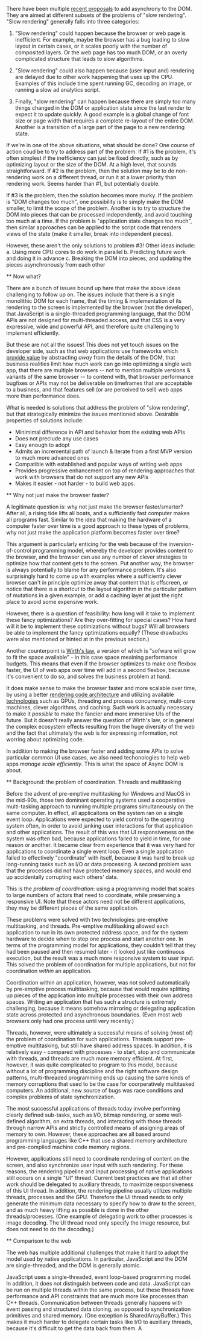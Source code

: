 There have been multiple [recent proposals](https://github.com/chrishtr/async-dom/blob/master/current-proposals.md) to add asynchrony to the DOM. They are aimed at different subsets of the problems of "slow rendering". "Slow rendering" generally falls into three categories:

1. "Slow rendering" could happen because the browser or web page is inefficient. For example, maybe the browser has a bug leading to slow layout in certain cases, or it scales poorly with the number of composited layers. Or the web page has too much DOM, or an overly complicated structure that leads to slow algorithms.

2. "Slow rendering" could also happen because (user input and) rendering are delayed due to other work happening that uses up the CPU. Examples of this include time spent running GC, decoding an image, or running a slow ad analytics script.

3. Finally, "slow rendering" can happen because there are simply too many things changed in the DOM or application state since the last render to expect it to update quickly. A good example is a global change of font size or page width that requires a complete re-layout of the entire DOM. Another is a transition of a large part of the page to a new rendering state.

If we're in one of the above situations, what should be done? One course of action coud be to try to address part of the problem. If #1 is the problem, it's often simplest if the inefficiency can just be fixed directly, such as by optimizing layout or the size of the DOM. At a high level, that sounds straightforward. If #2 is the problem, then the solution may be to do non-rendering work on a different thread, or run it at a lower priority than rendering work. Seems harder than #1, but potentially doable.

If #3 is the problem, then the solution becomes more murky. If the problem is "DOM changes too much", one possibility is to simply make the DOM smaller, to limit the scope of the problem. Another is to try to structure the DOM into pieces that can be processed independently, and avoid touching too much at a time. If the problem is "application state changes too much", then similar approaches can be applied to the script code that renders views of the state (make it smaller, break into independent pieces).

However, these aren't the only solutions to problem #3! Other ideas include:
 a. Using more CPU cores to do work in parallel
 b. Predicting future work and doing it in advance
 c. Breaking the DOM into pieces, and updating the pieces asynchronously from each other

** Now what?

There are a bunch of issues bound up here that make the above ideas challenging to follow up on. The issues include that there is a single monolithic DOM for each frame, that the timing & implementation of its rendering to the screen is implemented by the browser (not the developer), that JavaScript is a single-threaded programming language, that the DOM APIs are not designed for multi-threaded access, and that CSS is a very expressive, wide and powerful API, and therefore quite challenging to implement efficiently.

But these are not all the issues! This does not yet touch issues on the developer side, such as that web applications use frameworks which [provide value](https://rendering.chrishtr.org/2019/01/what-is-value-of-virtual-dom.html) by abstracting *away* from the details of the DOM, that business realities limit how much work can go into optimizing a single web app, that there are multiple browsers -- not to mention multiple versions & variants of the same browser -- to contend with, that browser performance bugfixes or APIs may not be deliverable on timeframes that are acceptable to a business, and that features sell (or are perceived to sell) web apps more than performance does.

What is needed is solutions that address the problem of "slow rendering", but that strategically minimize the issues mentioned above. Desirable properties of solutions include:

* Minimimal difference in API and behavior from the existing web APIs
* Does not preclude any use cases
* Easy enough to adopt
* Admits an incremental path of launch & iterate from a first MVP version to much more advanced ones
* Compatible with established and popular ways of writing web apps
* Provides progressive enhancement on top of rendering approaches that work with browsers that do not support any new APIs
* Makes it easier - not harder - to build web apps.

** Why not just make the browser faster?

A legitimate question is: why not just make the browser faster/smarter? After all, a rising tide lifts all boats, and a sufficiently fast computer makes all programs fast. Similar to the idea that making the hardware of a computer faster over time is a good approach to these types of problems, why not just make the application platform becomes faster over time?

This argument is particularly enticing for the web because of the inversion-of-control programming model, whereby the developer provides content to the browser, and the browser can use any number of clever strategies to optimize how that content gets to the screen. Put another way, the browser is always potentially to blame for any performance problem. It's also surprisingly hard to come up with examples where a sufficiently clever browser can't in principle optimize away that content that is offscreen, or notice that there is a shortcut to the layout algorithm in the particular pattern of mutations in a given example, or add a caching layer at just the right place to avoid some expensive work.

However, there is a question of feasibility: how long will it take to implement these fancy optimizations? Are they over-fitting for special cases? How hard will it be to implement these optimizations without bugs? Will all browsers be able to implement the fancy optimizations equally? (These drawbacks were also mentioned or hinted at in the previous section.)

Another counterpoint is [Wirth's law](https://en.wikipedia.org/wiki/Wirth%27s_law), a version of which is "sofware will grow to fit the space available" - in this case space meaining performance budgets. This means that even if the browser optimizes to make one flexbox faster, the UI of web apps over time will add in a second flexbox, because it's convenient to do so, and solves the business problem at hand.

It does make sense to make the browser faster and more scalable over time, by using a better [rendering code architecture](https://github.com/chrishtr/rendering/blob/master/rendering-architecture.md) and utilizing available [technologies](https://github.com/chrishtr/rendering/blob/master/rendering-technologies.md) such as GPUs, threading and process concurrency, multi-core machines, clever algorithms, and caching. Such work is actually necessary to make it *possible* to make the fancier and more immersive UIs of the future. But it doesn't really answer the question of Wirth's law, or in general the complex ecosystem effects resulting from the huge diversity of the web and the fact that ultimately the web is for expressing information, not worring about optimizing code.

In addition to making the browser faster and adding some APIs to solve particular common UI use cases, we also need techonologies to help web apps *manage scale efficiently*. This is what the space of Async DOM is about.

** Background: the problem of coordination. Threads and multitasking

Before the advent of pre-emptive multitasking for Windows and MacOS in the mid-90s, those two dominant operating systems used a cooperative multi-tasking approach to running multiple programs simultaneously on the same computer. In effect, all applicaitons on the system ran on a single event loop. Applications were expected to yield control to the operating system often, in order to avoid janking user interactions for that application and other applications. The result of this was that UI responsiveness on the system was often bad, because applications failed to yield in time, for one reason or another. It became clear from experience that it was very hard for applications to coordinate a single event loop. Even a single application failed to effectively "coordinate" with itself, because it was hard to break up long-running tasks such as I/O or data processing. A second problem was that the processes did not have protected memory spaces, and would end up accidentally corrupting each others' data.

This is the _problem of coordination_: using a programming model that scales to large numbers of actors that need to coordinate, while preserving a responsive UI. Note that these actors need not be different applications, they may be different pieces of the same application.

These problems were solved with two technologies: pre-emptive multitasking, and threads. Pre-emptive multitasking allowed each application to run in its own protected address space, and for the system hardware to decide when to stop one process and start another one. In terms of the programming model for applications, they couldn't tell that they had been paused and then resumed later - it looked just like continuous execution, but the result was a much more responsive system to user input. This solved the problem of coordination for multiple applications, but not for coordination *within* an application.

Coordination within an application, however, was not solved automatically by pre-emptive process multitasking, because that would require splitting up pieces of the application into multiple processes with their own address spaces. Writing an application that has such a structure is extremely challenging, because it means somehow mirroring or delegating application state across protected and asynchronous boundaries. (Even most web browsers only had one process until very recently.)

Threads, however, were ultimately a successful means of solving (most of) the problem of coordination for such applications. Threads support pre-emptive multitasking, but still have shared address spaces. In addition, it is relatively easy - compared with processes - to start, stop and communicate with threads, and threads are much more memory efficient. At first, however, it was quite complicated to program to this model, because without a lot of programming discipline and the right software design patterns, multi-threaded programming ends up causing the same kinds of memory corruptions that used to be the case for coorperatively multitasked computers. An additional, new source of bugs was race conditions and complex problems of state synchronization.

The most successful applications of threads today involve performing clearly defined sub-tasks, such as I/O, bitmap rendering, or some well-defined algorithm, on extra threads, and interacting with those threads through narrow APIs and strictly controlled means of assigning areas of memory to own. However, these approaches are all based around programming langauges like C++ that use a shared memory architecture and pre-compiled machine code memory regions.

However, applications still need to coordinate rendering of content on the screen, and also synchronize user input with such rendering. For these reasons, the rendering pipeline and input processing of native applications still occurs on a single "UI" thread. Current best practices are that all other work should be delegated to auxiliary threads, to maximize responsiveness of this UI thread. In addition, the rendering pipeline usually utilizes multiple threads, processes and the GPU. Therefore the UI thread needs to only generate the minimum data necessary to specify how to draw to the screen, and as much heavy lifting as possible is done in the other threads/processes. (One example of delegating work to other processes is image decoding. The UI thread need only specify the image resource, but does not need to do the decoding.)

** Comparison to the web

The web has multiple additional challenges that make it hard to adopt the model used by native applications. In particular, JavaScript and the DOM are single-threaded, and the DOM is generally atomic.

JavaScript uses a single-threaded, event loop-based programming model. In addition, it does not distinguish between code and data. JavaScript can be run on multiple threads within the same process, but these threads have performance and API constraints that are much more like processes than C++ threads. Communication between threads generally happens with event passing and structured data cloning, as opposed to synchronization primitives and shared memory. (One exception is SharedArrayBuffer.) This makes it much harder to delegate certain tasks like I/O to auxiliary threads, because it's difficult to get the data back from them. A
